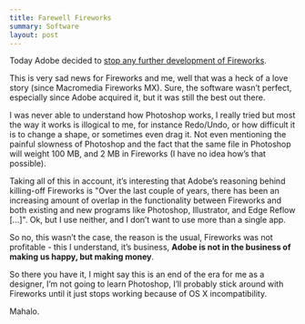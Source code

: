 ```yaml
---
title: Farewell Fireworks
summary: Software
layout: post
---
```


Today Adobe decided to [stop any further development of Fireworks](http://blogs.adobe.com/fireworks/2013/05/the-future-of-adobe-fireworks.html).

This is very sad news for Fireworks and me, well that was a heck of a love story (since Macromedia Fireworks MX).
Sure, the software wasn’t perfect, especially since Adobe acquired it, but it was still the best out there.

I was never able to understand how Photoshop works, I really tried but most the way it works is illogical to me,
for instance Redo/Undo, or how difficult it is to change a shape, or sometimes even drag it. Not even
mentioning the painful slowness of Photoshop and the fact that the same file in Photoshop will weight 100 MB,
and 2 MB in Fireworks (I have no idea how’s that possible).

Taking all of this in account, it’s interesting that Adobe’s reasoning behind killing-off Fireworks is "Over the last couple of years, there has been an increasing amount of overlap
in the functionality between Fireworks and both existing and new programs like Photoshop, Illustrator,
and Edge Reflow [...]". Ok, but I use neither, and I don’t want to use more than a single app.

So no, this wasn’t the case, the reason is the usual, Fireworks was not profitable - this I understand,
it’s business, **Adobe is not in the business of making us happy, but making money**.

So there you have it, I might say this is an end of the era for me as a designer, I’m not going to learn
Photoshop, I’ll probably stick around with Fireworks until it just stops working because of OS X incompatibility.

Mahalo.
